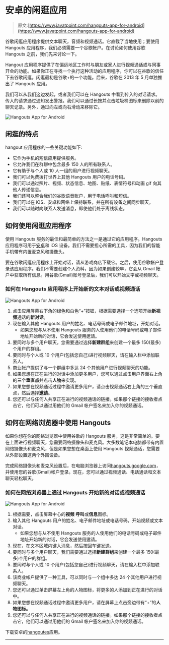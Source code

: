 # 安卓的闲逛应用

> 原文:[https://www.javatpoint.com/hangouts-app-for-android](https://www.javatpoint.com/hangouts-app-for-android)

谷歌闲逛应用程序提供文本聊天，音频和视频通话。它直截了当地使用；要使用 Hangouts 应用程序，我们必须需要一个谷歌帐户。在讨论如何使用谷歌 Hangouts 之前，我们先来讨论一下。

Hangout 应用程序提供了在偏远地区工作时与朋友或家人进行视频通话或与同事开会的功能。如果你正在寻找一个执行这种活动的应用程序，你可以在谷歌的信任下去谷歌闲逛。闲逛最初是谷歌+的一个功能。后来，谷歌在 2013 年 5 月单独推出了 Hangouts 应用。

我们可以从我们这边发起，或者我们可以在 Hangouts 中看到传入的对话请求。传入的请求通过通知发出警报。我们可以通过长按并点击垃圾桶图标来删除以前的聊天记录。另外，通过向左或向右滑动来移除它。

![Hangouts App for Android](../Images/a1e91576926ce6a0d8e066dedfb53963.png)

## 闲逛的特点

hangout 应用程序的一些关键功能如下:

*   它作为手机的短信应用提供服务。
*   它允许我们在群聊中包含最多 150 人的所有联系人。
*   它有助于与个人或 10 人一组的用户进行视频聊天。
*   我们可以免费拨打世界上其他 Hangouts 用户的电话号码。
*   我们可以通过照片、视频、状态信息、地图、贴纸、表情符号和动画 gif 向其他人传递信息。
*   我们还可以整合我们的谷歌语音账户，用于电话呼叫和短信。
*   我们可以在 iOS、安卓和网络上保持联系，并在所有设备之间同步聊天。
*   我们可以随时向联系人发送消息，即使他们处于离线状态。

## 如何使用闲逛应用程序

使用 Hangouts 服务的最佳和最简单的方法之一是通过它的应用程序。Hangouts 应用程序可用于[安卓](https://www.javatpoint.com/android-tutorial)和 iOS 设备。我们不需要担心所需的工具，因为我们的智能手机带有内置麦克风和摄像头。

要在谷歌闲逛应用程序上开始对话，请从游戏商店下载它。之后，使用谷歌帐户登录该应用程序。我们不需要创建个人资料，因为如果创建较早，它会从 Gmail 帐户中获取所有信息。用谷歌(Gmail)账号登录后，我们可以开始文字或视频聊天。

### 如何在 Hangouts 应用程序上开始新的文本对话或视频通话

![Hangouts App for Android](../Images/a1e91576926ce6a0d8e066dedfb53963.png)

1.  点击应用屏幕右下角的绿色和白色“+”按钮，根据需要选择一个选项开始**新视频**通话的**新对话**。
2.  现在输入其他 Hangouts 用户的姓名、电话号码或电子邮件地址，开始对话。
    *   如果您想与从不使用 Hangouts 服务的人使用他们的电话号码或电子邮件地址开始新的对话，它会发送使用邀请。
3.  要同时与多个用户聊天，您需要通过选择**新建群组**来创建一个最多 150(最多)个用户的群组。
4.  要同时与个人或 10 个用户(包括您自己)进行视频聊天，请在输入栏中添加联系人。
5.  商业帐户提供了与一个群组中多达 24 个其他用户进行视频聊天的功能。
6.  如果您想在正在进行的对话中添加更多用户，您可以通过点击用户界面右上角的**三个垂直点**并点击**人物**来实现。
7.  如果您想在视频通话过程中邀请更多用户，请点击视频通话右上角的三个垂直点，然后选择**邀请**。
8.  您还可以与任何人共享正在进行的视频通话的链接。如果那个链接的接收者点击它，他们可以通过用他们的 Gmail 帐户签名来加入你的视频通话。

## 如何在网络浏览器中使用 Hangouts

如果你想在你的网络浏览器中使用谷歌的 Hangouts 服务，这是非常简单的。要在上面进行视频聊天，您需要网络摄像头和麦克风。大多数笔记本电脑都带有内置网络摄像头和麦克风，但是如果您想在桌面上使用 Hangouts 视频通话，您需要从外部设置这两个外围设备。

完成网络摄像头和麦克风设置后，在电脑浏览器上访问[hangouts.google.com](https://hangouts.google.com/)，并使用您的谷歌(Gmail)帐户登录。现在，您可以通过视频通话、电话通话和文本聊天轻松聊天。

### 如何在网络浏览器上通过 Hangouts 开始新的对话或视频通话

![Hangouts App for Android](../Images/56ebe418ca5c0327dc8875556a5a1b7d.png)

1.  根据需要，点击屏幕中心的**视频** **呼叫**或**信息**图标。
2.  输入其他 Hangouts 用户的姓名、电子邮件地址或电话号码，开始视频或文本对话。
    *   如果您想与从不使用 Hangouts 服务的人使用他们的电话号码或电子邮件地址开始新的对话，它会发送使用邀请。
3.  现在，在文本区域内键入消息，然后按回车键发送。
4.  要同时与多个用户聊天，我们需要通过选择**新建群组**来创建一个最多 150(最多)个用户的群组。
5.  要同时与个人或 10 个用户(包括您自己)进行视频聊天，请在输入栏中添加联系人。
6.  该商业帐户提供了一种工具，可以同时与一个组中多达 24 个其他用户进行视频聊天。
7.  您还可以通过单击屏幕左上角的人物图标，将更多的人添加到正在进行的对话中。
8.  如果您想在视频通话过程中邀请更多用户，请在屏幕上点击旁边带有“+”的**人物图标。**
9.  您还可以与任何人共享正在进行的视频通话的链接。如果那个链接的接收者点击它，他们可以通过用他们的 Gmail 帐户签名来加入你的视频通话。

下载安卓的[hangoutes](https://play.google.com/store/apps/details?id=com.google.android.talk)应用。

* * *